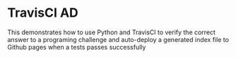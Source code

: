 # TravisCI AD 

This demonstrates how to use Python and TravisCI to verify the correct answer to a programing challenge and auto-deploy a generated index file to Github pages when a tests passes successfully
